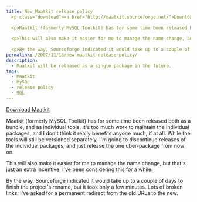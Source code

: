 ```yaml
---
title: New Maatkit release policy
  <p class="download"><a href="http://maatkit.sourceforge.net/">Download Maatkit</a></p>
  
  <p>Maatkit (formerly MySQL Toolkit) has for some time been released both as a bundle, and as individual tools.  It's too much work to maintain the individual packages, and I don't think it really benefits anyone much, if at all.  While the tools will still be versioned separately, I'm going to discontinue releases of the individual packages, and just release the one uber-package from now on.</p>
  
  <p>This will also make it easier for me to manage the name change, but that's just an extra incentive; I've been considering this for a while.</p>
  
  <p>By the way, Sourceforge indicated it would take up to a couple of days to finish the project's rename, but it took only a few minutes.  Lots of broken links; I've asked for a permanent redirect from the old URLs to the new.</p>
permalink: /2007/11/18/new-maatkit-release-policy/
description:
  - Maatkit will be released as a single package in the future.
tags:
  - Maatkit
  - MySQL
  - release policy
  - SQL
---
```

<p class="download">
  <a href="http://code.google.com/p/maatkit/">Download Maatkit</a>
</p>

Maatkit (formerly MySQL Toolkit) has for some time been released both as a bundle, and as individual tools. It's too much work to maintain the individual packages, and I don't think it really benefits anyone much, if at all. While the tools will still be versioned separately, I'm going to discontinue releases of the individual packages, and just release the one uber-package from now on.

This will also make it easier for me to manage the name change, but that's just an extra incentive; I've been considering this for a while.

By the way, Sourceforge indicated it would take up to a couple of days to finish the project's rename, but it took only a few minutes. Lots of broken links; I've asked for a permanent redirect from the old URLs to the new.
